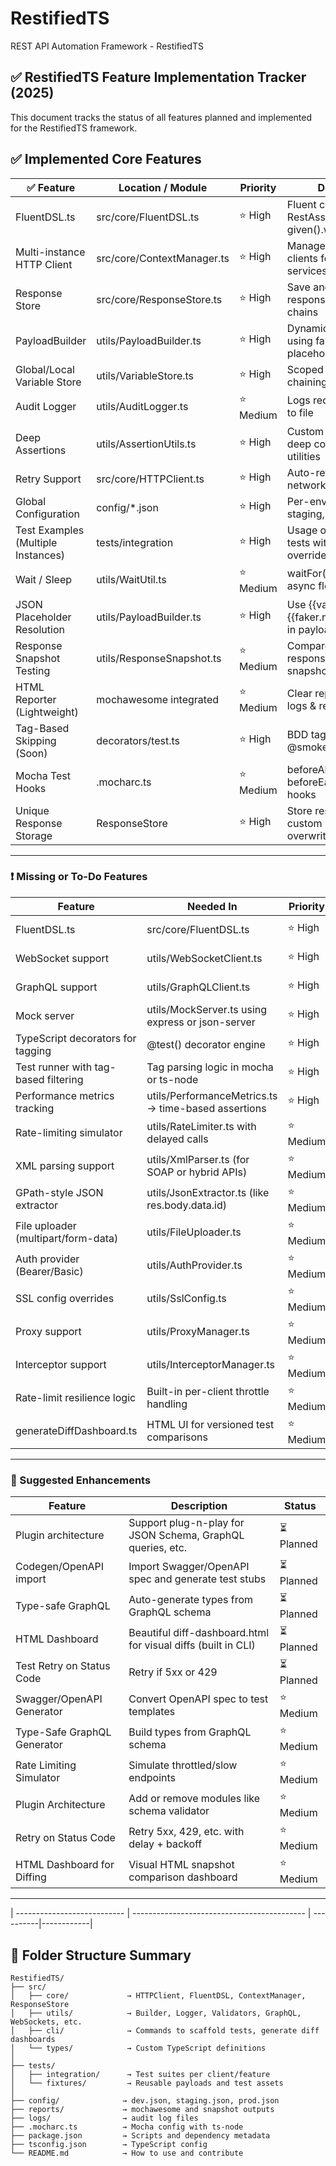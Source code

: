 # RestifiedTS
REST API Automation Framework - RestifiedTS


## ✅ RestifiedTS Feature Implementation Tracker (2025)

This document tracks the status of all features planned and implemented for the RestifiedTS framework.

## ✅ Implemented Core Features

| ✅ Feature                         | Location / Module          | Priority  | Description                                               |
| ---------------------------------- | -------------------------- | ----------|-----------------------------------------------------------|
| FluentDSL.ts                       | src/core/FluentDSL.ts      | ⭐ High    | Fluent chaining like RestAssured – given().when().then() |
| Multi-instance HTTP Client         | src/core/ContextManager.ts | ⭐ High    | Manage multiple API clients for different services        |
| Response Store                     | src/core/ResponseStore.ts  | ⭐ High    | Save and reuse responses across test chains               |
| PayloadBuilder                     | utils/PayloadBuilder.ts    | ⭐ High    | Dynamic JSON payloads using faker and placeholder support |
| Global/Local Variable Store        | utils/VariableStore.ts     | ⭐ High    | Scoped variables for chaining or test re-use              |
| Audit Logger                       | utils/AuditLogger.ts       | ⭐ Medium  | Logs request & response to file                           |
| Deep Assertions                    | utils/AssertionUtils.ts    | ⭐ High    | Custom chai-based deep comparison utilities               |
| Retry Support                      | src/core/HTTPClient.ts     | ⭐ High    | Auto-retry logic for network failures                     |
| Global Configuration               | config/*.json              | ⭐ High    | Per-env config (dev, staging, prod)                       |
| Test Examples (Multiple Instances) | tests/integration          | ⭐ High    | Usage of multi-client tests with chaining & overrides     |
| Wait / Sleep                       | utils/WaitUtil.ts          | ⭐ Medium  | waitFor(ms) utility for async flows                       |
| JSON Placeholder Resolution        | utils/PayloadBuilder.ts    | ⭐ High    | Use {{varName}} or {{faker.name.firstName}} in payloads   |
| Response Snapshot Testing          | utils/ResponseSnapshot.ts  | ⭐ Medium  | Compare new responses against saved snapshots             |
| HTML Reporter (Lightweight)        | mochawesome integrated     | ⭐ Medium  | Clear report with step logs & results                     |
| Tag-Based Skipping (Soon)          | decorators/test.ts         | ⭐ High    | BDD tagging like @smoke, @regression                      |
| Mocha Test Hooks                   | .mocharc.ts                | ⭐ Medium  | beforeAll, afterAll, beforeEach, afterEach hooks          |
| Unique Response Storage            | ResponseStore              | ⭐ High    | Store responses with custom keys without overwriting      |

---

### ❗ Missing or To-Do Features

| Feature                              | Needed In                                            | Priority  | Status        |
|--------------------------------------|-------------------------------------------------------|-----------|----------------|
| FluentDSL.ts                         | src/core/FluentDSL.ts                                | ⭐ High    | ✅ Implemented |
| WebSocket support                    | utils/WebSocketClient.ts                             | ⭐ High    | ✅ Implemented |
| GraphQL support                      | utils/GraphQLClient.ts                               | ⭐ High    | ✅ Implemented |
| Mock server                          | utils/MockServer.ts using express or json-server     | ⭐ High    | ✅ Implemented |
| TypeScript decorators for tagging    | @test() decorator engine                             | ⭐ High    | ⏳ Pending     |
| Test runner with tag-based filtering | Tag parsing logic in mocha or ts-node                | ⭐ High    | ⏳ Pending     |
| Performance metrics tracking         | utils/PerformanceMetrics.ts → time-based assertions  | ⭐ High    | ⏳ Pending     |
| Rate-limiting simulator              | utils/RateLimiter.ts with delayed calls              | ⭐ Medium  | ⏳ Pending     |
| XML parsing support                  | utils/XmlParser.ts (for SOAP or hybrid APIs)         | ⭐ Medium  | ⏳ Pending     |
| GPath-style JSON extractor           | utils/JsonExtractor.ts (like res.body.data.id)       | ⭐ Medium  | ⏳ Pending     |
| File uploader (multipart/form-data) | utils/FileUploader.ts                                | ⭐ Medium  | ⏳ Pending     |
| Auth provider (Bearer/Basic)        | utils/AuthProvider.ts                                | ⭐ Medium  | ⏳ Pending     |
| SSL config overrides                 | utils/SslConfig.ts                                   | ⭐ Medium  | ⏳ Pending     |
| Proxy support                        | utils/ProxyManager.ts                                | ⭐ Medium  | ⏳ Pending     |
| Interceptor support                  | utils/InterceptorManager.ts                          | ⭐ Medium  | ⏳ Pending     |
| Rate-limit resilience logic          | Built-in per-client throttle handling                | ⭐ Medium  | ⏳ Pending     |
| generateDiffDashboard.ts            | HTML UI for versioned test comparisons               | ⭐ Medium  | ⏳ Pending     |

---

### 🔖 Suggested Enhancements

| Feature               | Description                                                   | Status        |
|----------------------|---------------------------------------------------------------|----------------|
| Plugin architecture  | Support plug-n-play for JSON Schema, GraphQL queries, etc.   | ⏳ Planned     |
| Codegen/OpenAPI import | Import Swagger/OpenAPI spec and generate test stubs          | ⏳ Planned     |
| Type-safe GraphQL    | Auto-generate types from GraphQL schema                        | ⏳ Planned     |
| HTML Dashboard       | Beautiful diff-dashboard.html for visual diffs (built in CLI) | ⏳ Planned     |
| Test Retry on Status Code | Retry if 5xx or 429                                       | ⏳ Planned     |
| Swagger/OpenAPI Generator   | Convert OpenAPI spec to test templates      | ⭐ Medium  | ⏳ Planned |
| Type-Safe GraphQL Generator | Build types from GraphQL schema             | ⭐ Medium  | ⏳ Planned |
| Rate Limiting Simulator     | Simulate throttled/slow endpoints           | ⭐ Medium  | ⏳ Planned |
| Plugin Architecture         | Add or remove modules like schema validator | ⭐ Medium  | ⏳ Planned |
| Retry on Status Code        | Retry 5xx, 429, etc. with delay + backoff   | ⭐ Medium  | ⏳ Planned |
| HTML Dashboard for Diffing  | Visual HTML snapshot comparison dashboard   | ⭐ Medium  | ⏳ Planned |
---

| --------------------------- | ------------------------------------------- | ----------|------------|

## 🧩 Folder Structure Summary

```
RestifiedTS/
├── src/
│   ├── core/             → HTTPClient, FluentDSL, ContextManager, ResponseStore
│   ├── utils/            → Builder, Logger, Validators, GraphQL, WebSockets, etc.
│   ├── cli/              → Commands to scaffold tests, generate diff dashboards
│   └── types/            → Custom TypeScript definitions
│
├── tests/
│   ├── integration/      → Test suites per client/feature
│   └── fixtures/         → Reusable payloads and test assets
│
├── config/              → dev.json, staging.json, prod.json
├── reports/             → mochawesome and snapshot outputs
├── logs/                → audit log files
├── .mocharc.ts          → Mocha config with ts-node
├── package.json         → Scripts and dependency metadata
├── tsconfig.json        → TypeScript config
└── README.md            → How to use and contribute
```



